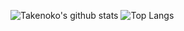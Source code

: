 ![Takenoko's github stats](https://github-readme-stats.vercel.app/api?username=TakenokoTech&include_all_commits=true&rank_icon=github&show_icons=true&hide_title=true&hide=contribs)
![Top Langs](https://github-readme-stats.vercel.app/api/top-langs/?username=TakenokoTech&hide=php,css,html,hlsl,shaderlab&layout=compact&show_icons=true&hide_title=true)

<!--
**TakenokoTech/TakenokoTech** is a ✨ _special_ ✨ repository because its `README.md` (this file) appears on your GitHub profile.

Here are some ideas to get you started:

- 🔭 I’m currently working on ...
- 🌱 I’m currently learning ...
- 👯 I’m looking to collaborate on ...
- 🤔 I’m looking for help with ...
- 💬 Ask me about ...
- 📫 How to reach me: ...
- 😄 Pronouns: ...
- ⚡ Fun fact: ...
-->
